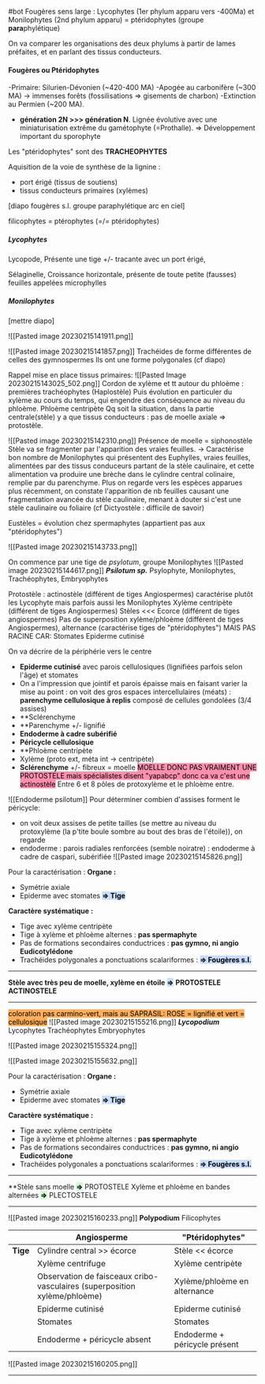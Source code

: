 #bot
Fougères sens large :  Lycophytes (1er phylum apparu vers -400Ma) et Monilophytes (2nd phylum apparu) = ptéridophytes (groupe **para**phylétique)


On va comparer les organisations des deux phylums à partir de lames préfaites, et en parlant des tissus conducteurs.

#### Fougères ou Ptéridophytes 
-Primaire: Silurien-Dévonien (~420-400 MA) 
-Apogée au carbonifère (~300 MA) → immenses forêts (fossilisations ⇒ gisements de charbon) 
-Extinction au Permien (~200 MA). 

- **génération 2N >>> génération N**. Lignée évolutive avec une miniaturisation extrême du gamétophyte (=Prothalle). ⇒ Développement important du sporophyte

Les "ptéridophytes" sont des **TRACHEOPHYTES**

Aquisition de la voie de synthèse de la lignine :
- port érigé (tissus de soutiens)
- tissus conducteurs primaires (xylèmes)

[diapo fougères s.l. groupe paraphylétique arc en ciel]

filicophytes = ptérophytes (=/= ptéridophytes)

##### Lycophytes

Lycopode, 
Présente une tige +/- tracante avec un port érigé,

Sélaginelle,
Croissance horizontale, présente de toute petite (fausses) feuilles appelées microphylles

##### Monilophytes
[mettre diapo]

![[Pasted image 20230215141911.png]]

![[Pasted image 20230215141857.png]]
Trachéides de forme différentes de celles des gymnospermes
Ils ont une forme polygonales (cf diapo)


Rappel mise en place tissus primaires:
![[Pasted Image 20230215143025_502.png]]
Cordon de xylème et tt autour du phloème : premières trachéophytes (Haplostèle)
Puis évolution en particuler du xylème au cours du temps, qui engendre des conséquence au niveau du phloème.
Phloème centripète
Qq soit la situation, dans la partie centrale(stèle) y a que tissus conducteurs : pas de moelle axiale
=> protostèle.


![[Pasted image 20230215142310.png]]
Présence de moelle = siphonostèle
Stèle va se fragmenter par l'apparition des vraies feuilles.
-> Caractérise bon nombre de Monilophytes qui présentent des Euphylles, vraies feuilles, alimentées par des tissus conduceurs partant de la stèle caulinaire, et cette alimentation va produire une brèche dans le cylindre central colinaire, remplie par du parenchyme.
Plus on regarde vers les espèces apparues plus récemment, on constate l'apparition de nb feuilles causant une fragmentation avancée du stèle caulinaire, menant à douter si c'est une stèle caulinaire ou foliaire (cf Dictyostèle : difficile de savoir)

Eustèles = évolution chez spermaphytes (appartient pas aux "ptéridophytes")

![[Pasted image 20230215143733.png]]




On commence par une tige de *psylotum*, groupe Monilophytes
![[Pasted image 20230215144617.png]]
***Psilotum sp.***
Psylophyte, Monilophytes, Trachéophytes, Embryophytes

Protostèle : actinostèle (différent de tiges Angiospermes) caractérise plutôt les Lycophyte mais parfois aussi les Monilophytes
Xylème centripète (différent de tiges Angiospermes)
Stèles <<< Ecorce (différent de tiges angiospermes)
Pas de superposition xylème/phloème (différent de tiges Angiospermes), alternance (caractérise tiges de "ptéridophytes")
MAIS PAS RACINE CAR: 
Stomates
Epiderme cutinisé

On va décrire de la périphérie vers le centre
- **Epiderme cutinisé** avec parois cellulosiques (lignifiées parfois selon l'âge) et stomates
- On a l'impression que jointif et parois épaisse mais en faisant varier la mise au point : on voit des gros espaces intercellulaires (méats) : **parenchyme cellulosique à replis** composé de cellules gondolées (3/4 assises)
- **Sclérenchyme
- **Parenchyme +/- lignifié
- **Endoderme à cadre subérifié**
- **Péricycle cellulosique**
- **Phloème centripète
- Xylème (proto ext, méta int -> centripète)
- **Sclérenchyme** +/- fibreux = moelle
<mark style="background: #FF5582A6;">MOELLE DONC PAS VRAIMENT UNE PROTOSTELE mais spécialistes disent "yapabcp" donc ca va c'est une actinostèle</mark>
Entre 6 et 8 pôles de protoxylème et le phloème entre.

![[Endoderme psilotum]]
Pour déterminer combien d'assises forment le péricycle:
- on voit deux assises de petite tailles (se mettre au niveau du protoxylème (la p'tite boule sombre au bout des bras de l'étoile)), on regarde
- endoderme : parois radiales renforcées (semble noiratre) : endoderme à cadre de caspari, subérifiée
![[Pasted image 20230215145826.png]]

Pour la caractérisation :
**Organe :**
- Symétrie axiale
- Epiderme avec stomates
<mark style="background: #ADCCFFA6;"><b>=> Tige</b></mark>

**Caractère systématique :**
- Tige avec xylème centripète
- Tige à xylème et phloème alternes : **pas spermaphyte**
- Pas de formations secondaires conductrices : **pas gymno, ni angio Eudicotylédone**
- Trachéides polygonales a ponctuations scalariformes : <mark style="background: #ADCCFFA6;"><b>=> Fougères s.l.</b></mark>
___
**Stèle avec très peu de moelle, xylème en étoile** <mark style="background: #ADCCFFA6;"><b>=></b></mark> **PROTOSTELE ACTINOSTELE**
___

<mark style="background: #FF8500A6;">coloration pas carmino-vert, mais au SAPRASIL: ROSE = lignifié et vert = cellulosique</mark>
![[Pasted image 20230215155216.png]]
***Lycopodium***
Lycophytes
Trachéophytes
Embryophytes


![[Pasted image 20230215155324.png]]


![[Pasted image 20230215155632.png]]


Pour la caractérisation :
**Organe :**
- Symétrie axiale
- Epiderme avec stomates
<mark style="background: #ADCCFFA6;"><b>=> Tige</b></mark>

**Caractère systématique :**
- Tige avec xylème centripète
- Tige à xylème et phloème alternes : **pas spermaphyte**
- Pas de formations secondaires conductrices : **pas gymno, ni angio Eudicotylédone**
- Trachéides polygonales a ponctuations scalariformes : <mark style="background: #ADCCFFA6;"><b>=> Fougères s.l.</b></mark>
___
**Stèle sans moelle  <mark style="background: #BBFABBA6;"><b>=></b></mark> PROTOSTELE 
Xylème et phloème en bandes alternées  <mark style="background: #BBFABBA6;"><b>=></b></mark> PLECTOSTELE
___

![[Pasted image 20230215160233.png]]
**Polypodium**
Filicophytes






























|          | **Angiosperme**                                                           | **"Ptéridophytes"** |
| -------- | ------------------------------------------------------------------------- | ------------------- |
| **Tige** | Cylindre central >> écorce                                                | Stèle << écorce                    |
|          | Xylème centrifuge                                                         | Xylème centripète                    |
|          | Observation de faisceaux cribo-vasculaires (superposition xylème/phloème) | Xylème/phloème en alternance                    |
|          | Epiderme cutinisé                                                         | Epiderme cutinisé                    |
|          | Stomates                                                                  | Stomates                    |
|          | Endoderme + péricycle absent                                              | Endoderme + péricycle présent                    |











![[Pasted image 20230215160205.png]]
___

